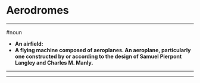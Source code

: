 # Aerodromes
---
#noun
- **An airfield:**
- **A flying machine composed of aeroplanes. An aeroplane, particularly one constructed by or according to the design of Samuel Pierpont Langley and Charles M. Manly.**
---
---
